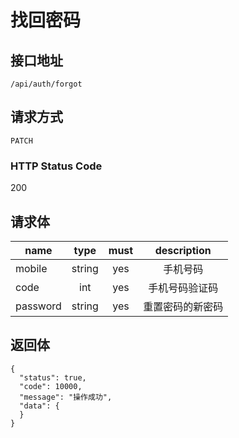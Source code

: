 # 找回密码

## 接口地址

`/api/auth/forgot`

## 请求方式

`PATCH`

### HTTP Status Code

200

## 请求体

| name     | type     | must     | description |
|----------|:--------:|:--------:|:--------:|
| mobile    | string   | yes      | 手机号码 |
| code     | int      | yes      | 手机号码验证码 |
| password | string   | yes      | 重置密码的新密码 |

## 返回体

```json5
{
  "status": true,
  "code": 10000,
  "message": "操作成功",
  "data": {
  }
}
``` 
